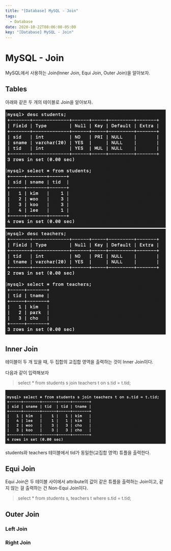 ```yaml
---
title: "[Database] MySQL - Join"
tags:
  - Database
date: 2020-10-22T08:06:00-05:00
key: "[Database] MySQL - Join"
---
```


# MySQL - Join

MySQL에서 사용하는 Join(Inner Join, Equi Join, Outer Join)을 알아보자.<br>

<!--more-->

## Tables

아래와 같은 두 개의 테이블로 Join을 알아보자.<br>

![1](/assets/images/201022-1.png)<br>
![2](/assets/images/201022-2.png)<br>

## Inner Join

테이블이 두 개 있을 때, 두 집합의 교집합 영역을 출력하는 것이 Inner Join이다.<br>

다음과 같이 입력해보자<br>

> select * from students s join teachers t on s.tid = t.tid; 

![3](/assets/images/201022-3.png)<br>

students와 teachers 테이블에서 tid가 동일한(교집합 영역) 튜플을 출력한다.<br>

## Equi Join
Equi Join은 두 테이블 사이에서 attribute의 값이 같은 튜플을 출력하는 Join이고, 같지 않는 걸 출력하는 건 Non-Equi Join이다.<br>

> select * from students s, teachers t where s.tid = t.tid;

## Outer Join

### Left Join

### Right Join